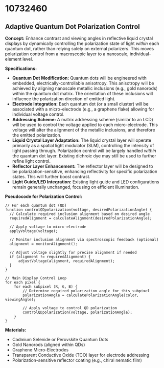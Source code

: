# 10732460

## Adaptive Quantum Dot Polarization Control

**Concept:** Enhance contrast and viewing angles in reflective liquid crystal displays by dynamically controlling the polarization state of light *within* each quantum dot, rather than relying solely on external polarizers. This moves polarization control from a macroscopic layer to a nanoscale, individual-element level.

**Specifications:**

*   **Quantum Dot Modification:** Quantum dots will be engineered with embedded, electrically-controllable anisotropy. This anisotropy will be achieved by aligning nanoscale metallic inclusions (e.g., gold nanorods) within the quantum dot matrix. The orientation of these inclusions will influence the polarization direction of emitted light.
*   **Electrode Integration:** Each quantum dot (or a small cluster) will be associated with a micro-electrode (e.g., a graphene flake) allowing for individual voltage control.
*   **Addressing Scheme:** A matrix addressing scheme (similar to an LCD) will be used to control the voltage applied to each micro-electrode. This voltage will alter the alignment of the metallic inclusions, and therefore the emitted polarization.
*   **Liquid Crystal Layer Adaptation:** The liquid crystal layer will operate primarily as a spatial light modulator (SLM), controlling the intensity of light passing through. Polarization control will be largely handled *within* the quantum dot layer. Existing dichroic dye may still be used to further refine light control.
*   **Reflector Layer Enhancement:** The reflector layer will be designed to be polarization-sensitive, enhancing reflectivity for specific polarization states. This will further boost contrast.
*   **Light Guide/LED Integration:** Existing light guide and LED configurations remain generally unchanged, focusing on efficient illumination.

**Pseudocode for Polarization Control:**

```
// For each quantum dot (QD)
function controlQDpolarization(voltage, desiredPolarizationAngle) {
  // Calculate required inclusion alignment based on desired angle
  requiredAlignment = calculateAlignment(desiredPolarizationAngle);

  // Apply voltage to micro-electrode
  applyVoltage(voltage);

  // Monitor inclusion alignment via spectroscopic feedback (optional)
  alignment = monitorAlignment();

  // Adjust voltage slightly for precise alignment if needed
  if (alignment != requiredAlignment) {
      adjustVoltage(alignment, requiredAlignment);
  }
}

// Main Display Control Loop
for each pixel {
    for each subpixel (R, G, B) {
        // Determine required polarization angle for this subpixel
        polarizationAngle = calculatePolarizationAngle(color, viewingAngle);

        // Apply voltage to control QD polarization
        controlQDpolarization(voltage, polarizationAngle);
    }
}
```

**Materials:**

*   Cadmium Selenide or Perovskite Quantum Dots
*   Gold Nanorods (aligned within QDs)
*   Graphene Micro-Electrodes
*   Transparent Conductive Oxide (TCO) layer for electrode addressing
*   Polarization-sensitive reflector coating (e.g., chiral nematic film)